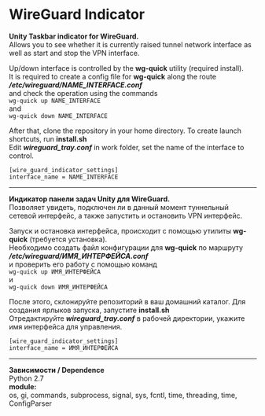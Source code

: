 # WireGuard Indicator

**Unity Taskbar indicator for WireGuard.**  
Allows you to see whether it is currently raised tunnel network interface as well as start and stop the VPN interface.

Up/down interface is controlled by the **wg-quick** utility (required install).  
It is required to create a config file for **wg-quick** along the route  
***/etc/wireguard/NAME_INTERFACE.conf***  
and check the operation using the commands  
`wg-quick up NAME_INTERFACE`  
and  
`wg-quick down NAME_INTERFACE`  

After that, clone the repository in your home directory.
To create launch shortcuts, run **install.sh**  
Edit ***wireguard_tray.conf*** in work folder, set the name of the interface to control.

    [wire_guard_indicator_settings]
    interface_name = NAME_INTERFACE

------------

**Индикатор панели задач Unity для WireGuard.**  
Позволяет увидеть, подключен ли в данный момент туннельный сетевой интерфейс, а также запустить и остановить VPN интерфейс.

Запуск и остановка интерфейса, происходит с помощью утилиты **wg-quick** (требуется установка).  
Необходимо создать файл конфигурации для **wg-quick** по маршруту  
***/etc/wireguard/ИМЯ_ИНТЕРФЕЙСА.conf***  
и проверить его работу с помощью команд  
`wg-quick up ИМЯ_ИНТЕРФЕЙСА`  
и  
`wg-quick down ИМЯ_ИНТЕРФЕЙСА`  

После этого, склонируйте репозиторий в ваш домашний каталог.
Для создания ярлыков запуска, запустите **install.sh**  
Отредактируйте ***wireguard_tray.conf*** в рабочей директории, укажите имя интерфейса для управления.

    [wire_guard_indicator_settings]
    interface_name = ИМЯ_ИНТЕРФЕЙСА

------------

**Зависимости / Dependence**  
Python 2.7  
**module:**  
os, gi, commands, subprocess, signal, sys, fcntl, time, threading, time, ConfigParser
